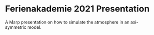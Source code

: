 # Ferienakademie 2021 Presentation

A Marp presentation on how to simulate the atmosphere in an axi-symmetric model.
